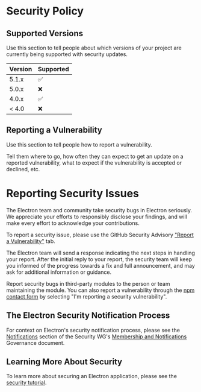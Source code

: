 # Security Policy

## Supported Versions

Use this section to tell people about which versions of your project are
currently being supported with security updates.

| Version | Supported          |
| ------- | ------------------ |
| 5.1.x   | :white_check_mark: |
| 5.0.x   | :x:                |
| 4.0.x   | :white_check_mark: |
| < 4.0   | :x:                |

## Reporting a Vulnerability

Use this section to tell people how to report a vulnerability.

Tell them where to go, how often they can expect to get an update on a
reported vulnerability, what to expect if the vulnerability is accepted or
declined, etc.

# Reporting Security Issues

The Electron team and community take security bugs in Electron seriously. We appreciate your efforts to responsibly disclose your findings, and will make every effort to acknowledge your contributions.

To report a security issue, please use the GitHub Security Advisory ["Report a Vulnerability"](https://github.com/electron/electron/security/advisories/new) tab.

The Electron team will send a response indicating the next steps in handling your report. After the initial reply to your report, the security team will keep you informed of the progress towards a fix and full announcement, and may ask for additional information or guidance.

Report security bugs in third-party modules to the person or team maintaining the module. You can also report a vulnerability through the [npm contact form](https://www.npmjs.com/support) by selecting "I'm reporting a security vulnerability".

## The Electron Security Notification Process

For context on Electron's security notification process, please see the [Notifications](https://github.com/electron/governance/blob/main/wg-security/membership-and-notifications.md#notifications) section of the Security WG's [Membership and Notifications](https://github.com/electron/governance/blob/main/wg-security/membership-and-notifications.md) Governance document.

## Learning More About Security

To learn more about securing an Electron application, please see the [security tutorial](docs/tutorial/security.md).
